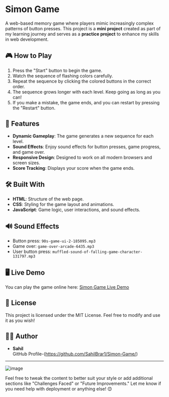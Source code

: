 # Simon Game
A web-based memory game where players mimic increasingly complex patterns of button presses. This project is a **mini project** created as part of my learning journey and serves as a **practice project** to enhance my skills in web development.

## 🎮 How to Play
1. Press the "Start" button to begin the game.
2. Watch the sequence of flashing colors carefully.
3. Repeat the sequence by clicking the colored buttons in the correct order.
4. The sequence grows longer with each level. Keep going as long as you can!
5. If you make a mistake, the game ends, and you can restart by pressing the "Restart" button.

## 🚀 Features
- **Dynamic Gameplay**: The game generates a new sequence for each level.
- **Sound Effects**: Enjoy sound effects for button presses, game progress, and game over.
- **Responsive Design**: Designed to work on all modern browsers and screen sizes.
- **Score Tracking**: Displays your score when the game ends.

## 🛠️ Built With
- **HTML**: Structure of the web page.
- **CSS**: Styling for the game layout and animations.
- **JavaScript**: Game logic, user interactions, and sound effects.


## 🔊 Sound Effects
- Button press: `90s-game-ui-2-185095.mp3`
- Game over: `game-over-arcade-6435.mp3`
- User button press: `muffled-sound-of-falling-game-character-131797.mp3`

## 🖥️ Live Demo
You can play the game online here: [Simon Game Live Demo](https://github.com/SahilBrar1/Simon-Game/)  

## 📜 License
This project is licensed under the MIT License. Feel free to modify and use it as you wish!

## 👨‍💻 Author
- **Sahil**  
  GitHub Profile-(https://github.com/SahilBrar1/Simon-Game/)

---
![image](https://github.com/user-attachments/assets/bb3ca67a-8461-430e-841c-247c1c1f923a)

Feel free to tweak the content to better suit your style or add additional sections like "Challenges Faced" or "Future Improvements." Let me know if you need help with deployment or anything else! 😊

